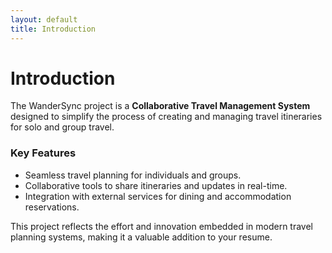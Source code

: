 ```yaml
---
layout: default
title: Introduction
---
```


# Introduction

The WanderSync project is a **Collaborative Travel Management System** designed to simplify the process of creating and managing travel itineraries for solo and group travel. 

### Key Features
- Seamless travel planning for individuals and groups.
- Collaborative tools to share itineraries and updates in real-time.
- Integration with external services for dining and accommodation reservations.

This project reflects the effort and innovation embedded in modern travel planning systems, making it a valuable addition to your resume.
